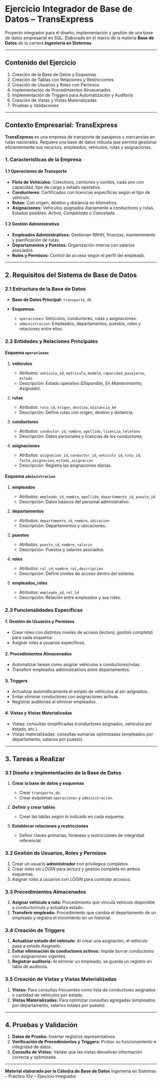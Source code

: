 # Ejercicio Integrador de Base de Datos – TransExpress

Proyecto integrador para el diseño, implementación y gestión de una base de datos empresarial en SQL. Elaborado en el marco de la materia **Base de Datos** de la carrera **Ingeniería en Sistemas**.

---

## Contenido del Ejercicio

1. Creación de la Base de Datos y Esquemas
2. Creación de Tablas con Relaciones y Restricciones
3. Creación de Usuarios y Roles con Permisos
4. Implementación de Procedimientos Almacenados
5. Implementación de Triggers para Automatización y Auditoría
6. Creación de Vistas y Vistas Materializadas
7. Pruebas y Validaciones

---

## Contexto Empresarial: TransExpress

**TransExpress** es una empresa de transporte de pasajeros y mercancías en rutas nacionales. Requiere una base de datos robusta que permita gestionar eficientemente sus recursos, empleados, vehículos, rutas y asignaciones.

### 1. Características de la Empresa

#### 1.1 Operaciones de Transporte

* **Flota de Vehículos:** Colectivos, camiones y combis, cada uno con capacidad, tipo de carga y estado operativo.
* **Conductores:** Certificados con licencias específicas según el tipo de vehículo.
* **Rutas:** Con origen, destino y distancia en kilómetros.
* **Asignaciones:** Vehículos asignados diariamente a conductores y rutas. Estados posibles: *Activa*, *Completada* o *Cancelada*.

#### 1.2 Gestión Administrativa

* **Empleados Administrativos:** Gestionan RRHH, finanzas, mantenimiento y planificación de rutas.
* **Departamentos y Puestos:** Organización interna con salarios asociados.
* **Roles y Permisos:** Control de acceso según el perfil del empleado.

---

## 2. Requisitos del Sistema de Base de Datos

### 2.1 Estructura de la Base de Datos

* **Base de Datos Principal:** `transporte_db`
* **Esquemas:**

  * `operaciones`: Vehículos, conductores, rutas y asignaciones.
  * `administracion`: Empleados, departamentos, puestos, roles y relaciones entre ellos.

### 2.2 Entidades y Relaciones Principales

#### Esquema `operaciones`

1. **vehiculos**

   * Atributos: `vehiculo_id`, `matricula`, `modelo`, `capacidad_pasajeros`, `estado`
   * Descripción: Estado operativo (*Disponible*, *En Mantenimiento*, *Asignado*).

2. **rutas**

   * Atributos: `ruta_id`, `origen`, `destino`, `distancia_km`
   * Descripción: Define rutas con origen, destino y distancia.

3. **conductores**

   * Atributos: `conductor_id`, `nombre`, `apellido`, `licencia`, `telefono`
   * Descripción: Datos personales y licencias de los conductores.

4. **asignaciones**

   * Atributos: `asignacion_id`, `conductor_id`, `vehiculo_id`, `ruta_id`, `fecha_asignacion`, `estado_asignacion`
   * Descripción: Registra las asignaciones diarias.

#### Esquema `administracion`

1. **empleados**

   * Atributos: `empleado_id`, `nombre`, `apellido`, `departamento_id`, `puesto_id`
   * Descripción: Datos básicos del personal administrativo.

2. **departamentos**

   * Atributos: `departamento_id`, `nombre`, `ubicacion`
   * Descripción: Departamentos y ubicaciones.

3. **puestos**

   * Atributos: `puesto_id`, `nombre`, `salario`
   * Descripción: Puestos y salarios asociados.

4. **roles**

   * Atributos: `rol_id`, `nombre_rol`, `descripcion`
   * Descripción: Define niveles de acceso dentro del sistema.

5. **empleados_roles**

   * Atributos: `empleado_id`, `rol_id`
   * Descripción: Relación entre empleados y sus roles.

### 2.3 Funcionalidades Específicas

#### 1. Gestión de Usuarios y Permisos

* Crear roles con distintos niveles de acceso (*lectura*, *gestión completa*) para cada esquema.
* Asignar roles a usuarios específicos.

#### 2. Procedimientos Almacenados

* Automatizar tareas como asignar vehículos a conductores/rutas.
* Transferir empleados administrativos entre departamentos.

#### 3. Triggers

* Actualizar automáticamente el estado de vehículos al ser asignados.
* Evitar eliminar conductores con asignaciones activas.
* Registrar auditorías al eliminar empleados.

#### 4. Vistas y Vistas Materializadas

* Vistas: consultas simplificadas (conductores asignados, vehículos por estado, etc.).
* Vistas materializadas: consultas sumarias optimizadas (empleados por departamento, salarios por puesto).

---

## 3. Tareas a Realizar

### 3.1 Diseño e Implementación de la Base de Datos

1. **Crear la base de datos y esquemas**

   * Crear `transporte_db`.
   * Crear esquemas `operaciones` y `administracion`.

2. **Definir y crear tablas**

   * Crear las tablas según lo indicado en cada esquema.

3. **Establecer relaciones y restricciones**

   * Definir claves primarias, foráneas y restricciones de integridad referencial.

### 3.2 Gestión de Usuarios, Roles y Permisos

1. Crear un usuario **administrador** con privilegios completos.
2. Crear roles sin *LOGIN* para lectura y gestión completa en ambos esquemas.
3. Asignar roles a usuarios con *LOGIN* para controlar accesos.

### 3.3 Procedimientos Almacenados

1. **Asignar vehículo a ruta:** Procedimiento que vincula vehículo disponible a conductor/ruta y actualiza estado.
2. **Transferir empleado:** Procedimiento que cambia el departamento de un empleado y registra el movimiento en un historial.

### 3.4 Creación de Triggers

1. **Actualizar estado del vehículo:** Al crear una asignación, el vehículo pasa a estado *Asignado*.
2. **Evitar eliminación de conductores activos:** Impide borrar conductores con asignaciones vigentes.
3. **Registrar auditoría:** Al eliminar un empleado, se guarda un registro en tabla de auditoría.

### 3.5 Creación de Vistas y Vistas Materializadas

1. **Vistas:** Para consultas frecuentes como lista de conductores asignados o cantidad de vehículos por estado.
2. **Vistas Materializadas:** Para optimizar consultas agregadas (empleados por departamento, salarios totales por puesto).

---

## 4. Pruebas y Validación

1. **Datos de Prueba:** Insertar registros representativos.
2. **Verificación de Procedimientos y Triggers:** Probar su funcionamiento e integridad de datos.
3. **Consulta de Vistas:** Validar que las vistas devuelvan información correcta y optimizada.

---

**Material elaborado por la Cátedra de Base de Datos**
Ingeniería en Sistemas – Práctico XIV – Ejercicio Integrador

